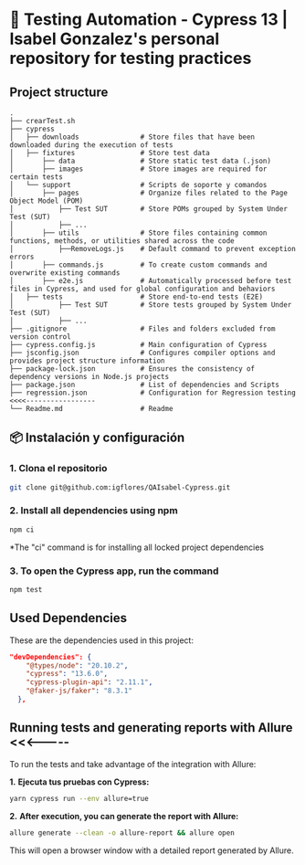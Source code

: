 # 🧪 Testing Automation - Cypress 13 | Isabel Gonzalez's personal repository for testing practices

## Project structure
```plaintext
.
├── crearTest.sh
├── cypress
│   ├── downloads               # Store files that have been downloaded during the execution of tests
│   ├── fixtures                # Store test data
│       ├── data                # Store static test data (.json)
│       ├── images              # Store images are required for certain tests
│   └── support                 # Scripts de soporte y comandos
│       ├── pages               # Organize files related to the Page Object Model (POM)
│           ├── Test SUT        # Store POMs grouped by System Under Test (SUT)
│           ├── ...
│       ├── utils               # Store files containing common functions, methods, or utilities shared across the code
│           ├──RemoveLogs.js    # Default command to prevent exception errors
│       ├── commands.js         # To create custom commands and overwrite existing commands
│       ├── e2e.js              # Automatically processed before test files in Cypress, and used for global configuration and behaviors 
│   ├── tests                   # Store end-to-end tests (E2E) 
│           ├── Test SUT        # Store tests grouped by System Under Test (SUT)
│           ├── ...
├── .gitignore                  # Files and folders excluded from version control
├── cypress.config.js           # Main configuration of Cypress
├── jsconfig.json               # Configures compiler options and provides project structure information
├── package-lock.json           # Ensures the consistency of dependency versions in Node.js projects
├── package.json                # List of dependencies and Scripts
├── regression.json             # Configuration for Regression testing      <<<<-----------------
└── Readme.md                   # Readme

```

## 📦 Instalación y configuración

### **1.** **Clona el repositorio**
```bash
git clone git@github.com:igflores/QAIsabel-Cypress.git
```

### **2.** Install all dependencies using npm
```bash
npm ci
```

*The "ci" command is for installing all locked project dependencies

### **3.** To open the Cypress app, run the command
```bash
npm test
```

## Used Dependencies
These are the dependencies used in this project:
```json
"devDependencies": {
    "@types/node": "20.10.2",
    "cypress": "13.6.0",
    "cypress-plugin-api": "2.11.1",
    "@faker-js/faker": "8.3.1"
  },
```

## Running tests and generating reports with Allure <<<-----
To run the tests and take advantage of the integration with Allure:

**1.** **Ejecuta tus pruebas con Cypress:**

```bash
yarn cypress run --env allure=true
```

**2.** **After execution, you can generate the report with Allure:**

```bash
allure generate --clean -o allure-report && allure open
```
This will open a browser window with a detailed report generated by Allure.